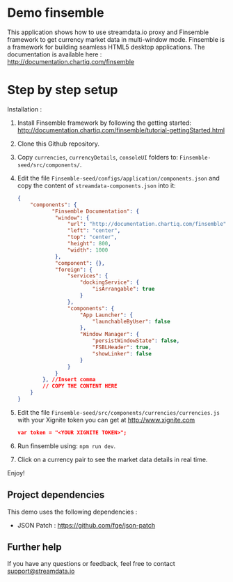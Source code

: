 # Demo finsemble 

This application shows how to use streamdata.io proxy and Finsemble framework to get currency market data in multi-window mode.
Finsemble is a framework for building seamless HTML5 desktop applications. 
The documentation is available here : http://documentation.chartiq.com/finsemble

# Step by step setup

Installation :

1. Install Finsemble framework by following the getting started: http://documentation.chartiq.com/finsemble/tutorial-gettingStarted.html

2. Clone this Github repository.

3. Copy `currencies`, `currencyDetails`, `consoleUI` folders to: `Finsemble-seed/src/components/`.

4. Edit the file `Finsemble-seed/configs/application/components.json` and copy the content of `streamdata-components.json` into it:
    ```json 
    {
        "components": {
               "Finsemble Documentation": {
    			"window": {
    				"url": "http://documentation.chartiq.com/finsemble",
    				"left": "center",
    				"top": "center",
    				"height": 800,
    				"width": 1000
    			},
    			"component": {},
    			"foreign": {
    				"services": {
    					"dockingService": {
    						"isArrangable": true
    					}
    				},
    				"components": {
    					"App Launcher": {
    						"launchableByUser": false
    					},
    					"Window Manager": {
    						"persistWindowState": false,
    						"FSBLHeader": true,
    						"showLinker": false
    					}
    				}
    			}
    		}, //Insert comma 
    		// COPY THE CONTENT HERE
        }
    }    
    ```

5. Edit the file `Finsemble-seed/src/components/currencies/currencies.js` with your Xignite token you can get at <http://www.xignite.com>
    ```json
    var token = "<YOUR XIGNITE TOKEN>";
    ```  

6. Run finsemble using: `npm run dev`.

7. Click on a currency pair to see the market data details in real time.

Enjoy!

## Project dependencies

This demo uses the following dependencies :

- JSON Patch : https://github.com/fge/json-patch


## Further help

If you have any questions or feedback, feel free to contact support@streamdata.io
